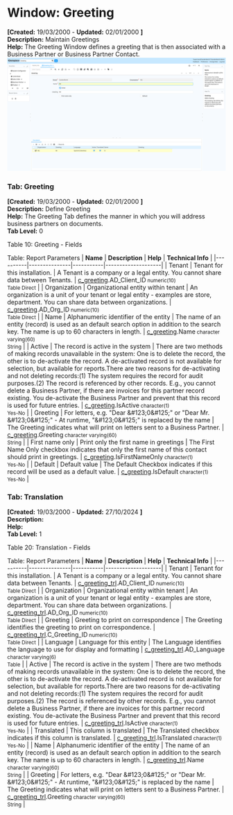# Window: Greeting

**[Created:** 19/03/2000 - **Updated:** 02/01/2000 **]**  
**Description:** Maintain Greetings  
**Help:** The Greeting Window defines a greeting that is then associated with a Business Partner or Business Partner Contact.  
![](/img/docs/manual/Greeting-Window_iDempiere_v12.0.0.png)

### Tab: Greeting

**[Created:** 19/03/2000 - **Updated:** 02/01/2000 **]**   
**Description:** Define Greeting  
**Help:** The Greeting Tab defines the manner in which you will address business partners on documents.  
**Tab Level:** 0

Table 10: Greeting - Fields 

Table: Report Parameters
| **Name** | **Description** | **Help** | **Technical Info** |
|----------|---------------|-----------|--------------------|
| Tenant | Tenant for this installation. | A Tenant is a company or a legal entity. You cannot share data between Tenants. | [c_greeting](https://idempiere-schemaspy.muriloht.com/adempiere/tables/c_greeting.html).AD_Client_ID<small> numeric(10) <br/> Table Direct</small> | 
| Organization | Organizational entity within tenant | An organization is a unit of your tenant or legal entity - examples are store, department. You can share data between organizations. | [c_greeting](https://idempiere-schemaspy.muriloht.com/adempiere/tables/c_greeting.html).AD_Org_ID<small> numeric(10) <br/> Table Direct</small> | 
| Name | Alphanumeric identifier of the entity | The name of an entity (record) is used as an default search option in addition to the search key. The name is up to 60 characters in length. | [c_greeting](https://idempiere-schemaspy.muriloht.com/adempiere/tables/c_greeting.html).Name<small> character varying(60) <br/> String</small> | 
| Active | The record is active in the system | There are two methods of making records unavailable in the system: One is to delete the record, the other is to de-activate the record. A de-activated record is not available for selection, but available for reports.There are two reasons for de-activating and not deleting records:(1) The system requires the record for audit purposes.(2) The record is referenced by other records. E.g., you cannot delete a Business Partner, if there are invoices for this partner record existing. You de-activate the Business Partner and prevent that this record is used for future entries. | [c_greeting](https://idempiere-schemaspy.muriloht.com/adempiere/tables/c_greeting.html).IsActive<small> character(1) <br/> Yes-No</small> | 
| Greeting | For letters, e.g. &quot;Dear &amp;#123;0&amp;#125;&quot; or &quot;Dear Mr. &amp;#123;0&amp;#125;&quot; - At runtime, &quot;&amp;#123;0&amp;#125;&quot; is replaced by the name | The Greeting indicates what will print on letters sent to a Business Partner. | [c_greeting](https://idempiere-schemaspy.muriloht.com/adempiere/tables/c_greeting.html).Greeting<small> character varying(60) <br/> String</small> | 
| First name only | Print only the first name in greetings | The First Name Only checkbox indicates that only the first name of this contact should print in greetings. | [c_greeting](https://idempiere-schemaspy.muriloht.com/adempiere/tables/c_greeting.html).IsFirstNameOnly<small> character(1) <br/> Yes-No</small> | 
| Default | Default value | The Default Checkbox indicates if this record will be used as a default value. | [c_greeting](https://idempiere-schemaspy.muriloht.com/adempiere/tables/c_greeting.html).IsDefault<small> character(1) <br/> Yes-No</small> | 


### Tab: Translation

**[Created:** 19/03/2000 - **Updated:** 27/10/2024 **]**   
**Description:**   
**Help:**   
**Tab Level:** 1

Table 20: Translation - Fields 

Table: Report Parameters
| **Name** | **Description** | **Help** | **Technical Info** |
|----------|---------------|-----------|--------------------|
| Tenant | Tenant for this installation. | A Tenant is a company or a legal entity. You cannot share data between Tenants. | [c_greeting_trl](https://idempiere-schemaspy.muriloht.com/adempiere/tables/c_greeting_trl.html).AD_Client_ID<small> numeric(10) <br/> Table Direct</small> | 
| Organization | Organizational entity within tenant | An organization is a unit of your tenant or legal entity - examples are store, department. You can share data between organizations. | [c_greeting_trl](https://idempiere-schemaspy.muriloht.com/adempiere/tables/c_greeting_trl.html).AD_Org_ID<small> numeric(10) <br/> Table Direct</small> | 
| Greeting | Greeting to print on correspondence | The Greeting identifies the greeting to print on correspondence. | [c_greeting_trl](https://idempiere-schemaspy.muriloht.com/adempiere/tables/c_greeting_trl.html).C_Greeting_ID<small> numeric(10) <br/> Table Direct</small> | 
| Language | Language for this entity | The Language identifies the language to use for display and formatting | [c_greeting_trl](https://idempiere-schemaspy.muriloht.com/adempiere/tables/c_greeting_trl.html).AD_Language<small> character varying(6) <br/> Table</small> | 
| Active | The record is active in the system | There are two methods of making records unavailable in the system: One is to delete the record, the other is to de-activate the record. A de-activated record is not available for selection, but available for reports.There are two reasons for de-activating and not deleting records:(1) The system requires the record for audit purposes.(2) The record is referenced by other records. E.g., you cannot delete a Business Partner, if there are invoices for this partner record existing. You de-activate the Business Partner and prevent that this record is used for future entries. | [c_greeting_trl](https://idempiere-schemaspy.muriloht.com/adempiere/tables/c_greeting_trl.html).IsActive<small> character(1) <br/> Yes-No</small> | 
| Translated | This column is translated | The Translated checkbox indicates if this column is translated. | [c_greeting_trl](https://idempiere-schemaspy.muriloht.com/adempiere/tables/c_greeting_trl.html).IsTranslated<small> character(1) <br/> Yes-No</small> | 
| Name | Alphanumeric identifier of the entity | The name of an entity (record) is used as an default search option in addition to the search key. The name is up to 60 characters in length. | [c_greeting_trl](https://idempiere-schemaspy.muriloht.com/adempiere/tables/c_greeting_trl.html).Name<small> character varying(60) <br/> String</small> | 
| Greeting | For letters, e.g. &quot;Dear &amp;#123;0&amp;#125;&quot; or &quot;Dear Mr. &amp;#123;0&amp;#125;&quot; - At runtime, &quot;&amp;#123;0&amp;#125;&quot; is replaced by the name | The Greeting indicates what will print on letters sent to a Business Partner. | [c_greeting_trl](https://idempiere-schemaspy.muriloht.com/adempiere/tables/c_greeting_trl.html).Greeting<small> character varying(60) <br/> String</small> | 


